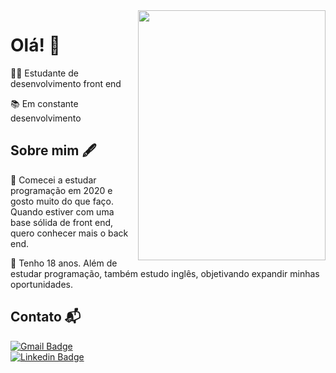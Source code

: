 <img align="right" width="300" height="400" src="https://i.imgur.com/znGHuUO.jpg">


# Olá! 👋

👨‍💻 Estudante de desenvolvimento front end

📚 Em constante desenvolvimento

## Sobre mim 🖋

🎯 Comecei a estudar programação em 2020 e gosto muito do que faço. Quando estiver com uma base sólida de front end, quero conhecer mais o back end.

🚀 Tenho 18 anos. Além de estudar programação, também estudo inglês, objetivando expandir minhas oportunidades.

## Contato 📬

[![Gmail Badge](https://img.shields.io/badge/-GermanoBier-c14438?style=flat-square&logo=Gmail&logoColor=white&link=mailto:germanobier@hotmail.com)](mailto:germanobier@hotmail.com) <br>
[![Linkedin Badge](https://img.shields.io/badge/-GermanoBier-blue?style=flat-square&logo=Linkedin&logoColor=white&link=https://https://www.linkedin.com/in/germanobier/)](https://www.linkedin.com/in/germanobier/)
